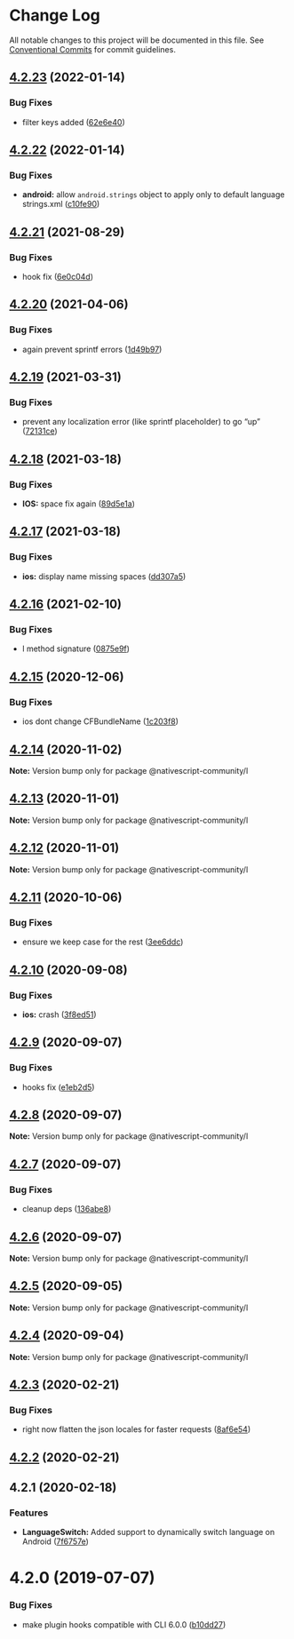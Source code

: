 # Change Log

All notable changes to this project will be documented in this file.
See [Conventional Commits](https://conventionalcommits.org) for commit guidelines.

## [4.2.23](https://github.com/@nativescript-community/l/compare/v4.2.22...v4.2.23) (2022-01-14)


### Bug Fixes

* filter keys added ([62e6e40](https://github.com/@nativescript-community/l/commit/62e6e4018b4a17a9a0c04ed80f73cec76f49ca26))





## [4.2.22](https://github.com/@nativescript-community/l/compare/v4.2.21...v4.2.22) (2022-01-14)


### Bug Fixes

* **android:** allow `android.strings` object to apply only to default language strings.xml ([c10fe90](https://github.com/@nativescript-community/l/commit/c10fe9064942129ecd2dc9e68ef68c98f0fe5db3))





## [4.2.21](https://github.com/@nativescript-community/l/compare/v4.2.20...v4.2.21) (2021-08-29)


### Bug Fixes

* hook fix ([6e0c04d](https://github.com/@nativescript-community/l/commit/6e0c04d3ee9ceecac0bfd2b4405300b857e86114))





## [4.2.20](https://github.com/@nativescript-community/l/compare/v4.2.19...v4.2.20) (2021-04-06)


### Bug Fixes

* again prevent sprintf errors ([1d49b97](https://github.com/@nativescript-community/l/commit/1d49b97e860a10021fd02ee5edc65053a7f2b750))





## [4.2.19](https://github.com/@nativescript-community/l/compare/v4.2.18...v4.2.19) (2021-03-31)


### Bug Fixes

* prevent any localization error (like sprintf placeholder) to go “up” ([72131ce](https://github.com/@nativescript-community/l/commit/72131ce5fa3e68353a05b4e00c869de9306c77d6))





## [4.2.18](https://github.com/@nativescript-community/l/compare/v4.2.17...v4.2.18) (2021-03-18)


### Bug Fixes

* **IOS:** space fix again ([89d5e1a](https://github.com/@nativescript-community/l/commit/89d5e1ac92b03495ffa84fa12769337a547b1911))





## [4.2.17](https://github.com/@nativescript-community/l/compare/v4.2.16...v4.2.17) (2021-03-18)


### Bug Fixes

* **ios:** display name missing spaces ([dd307a5](https://github.com/@nativescript-community/l/commit/dd307a58145e4765e072377e9a3a551fb7e7ad9d))





## [4.2.16](https://github.com/@nativescript-community/l/compare/v4.2.15...v4.2.16) (2021-02-10)


### Bug Fixes

* l method signature ([0875e9f](https://github.com/@nativescript-community/l/commit/0875e9f12d94b0d920b640ce1238ea098054731d))





## [4.2.15](https://github.com/@nativescript-community/l/compare/v4.2.14...v4.2.15) (2020-12-06)


### Bug Fixes

* ios dont change CFBundleName ([1c203f8](https://github.com/@nativescript-community/l/commit/1c203f80d2a820f3e9e7521346f73455c722adb8))





## [4.2.14](https://github.com/@nativescript-community/l/compare/v4.2.13...v4.2.14) (2020-11-02)

**Note:** Version bump only for package @nativescript-community/l





## [4.2.13](https://github.com/@nativescript-community/l/compare/v4.2.12...v4.2.13) (2020-11-01)

**Note:** Version bump only for package @nativescript-community/l





## [4.2.12](https://github.com/@nativescript-community/l/compare/v4.2.11...v4.2.12) (2020-11-01)

**Note:** Version bump only for package @nativescript-community/l





## [4.2.11](https://github.com/@nativescript-community/l/compare/v4.2.10...v4.2.11) (2020-10-06)


### Bug Fixes

* ensure we keep case for the rest ([3ee6ddc](https://github.com/@nativescript-community/l/commit/3ee6ddcb64085d2a253d86deaf5778335792bf99))





## [4.2.10](https://github.com/@nativescript-community/l/compare/v4.2.9...v4.2.10) (2020-09-08)


### Bug Fixes

* **ios:** crash ([3f8ed51](https://github.com/@nativescript-community/l/commit/3f8ed5193affb9e5b15f7783448615b1f8b8ab90))





## [4.2.9](https://github.com/@nativescript-community/l/compare/v4.2.8...v4.2.9) (2020-09-07)


### Bug Fixes

* hooks fix ([e1eb2d5](https://github.com/@nativescript-community/l/commit/e1eb2d50d9cfb5e130960371f99fb9d65f0c2724))





## [4.2.8](https://github.com/@nativescript-community/l/compare/v4.2.7...v4.2.8) (2020-09-07)

**Note:** Version bump only for package @nativescript-community/l





## [4.2.7](https://github.com/@nativescript-community/l/compare/v4.2.6...v4.2.7) (2020-09-07)


### Bug Fixes

* cleanup deps ([136abe8](https://github.com/@nativescript-community/l/commit/136abe8ba067a0a68987e1baa40bb2e7238d962c))





## [4.2.6](https://github.com/@nativescript-community/l/compare/v4.2.5...v4.2.6) (2020-09-07)

**Note:** Version bump only for package @nativescript-community/l





## [4.2.5](https://github.com/@nativescript-community/l/compare/v4.2.4...v4.2.5) (2020-09-05)

**Note:** Version bump only for package @nativescript-community/l





## [4.2.4](https://github.com/@nativescript-community/l/compare/v4.2.3...v4.2.4) (2020-09-04)

**Note:** Version bump only for package @nativescript-community/l





## [4.2.3](https://github.com/@nativescript-community/l/compare/v4.2.2...v4.2.3) (2020-02-21)


### Bug Fixes

* right now flatten the json locales for faster requests ([8af6e54](https://github.com/@nativescript-community/l/commit/8af6e542ffcda3533db373162cf33adda667c4d4))





## [4.2.2](https://github.com/@nativescript-community/l/compare/v4.1.1...v4.2.2) (2020-02-21)



## 4.2.1 (2020-02-18)


### Features

* **LanguageSwitch:** Added support to dynamically switch language on Android ([7f6757e](https://github.com/@nativescript-community/l/commit/7f6757eebfd056557d36212e7d5b46ac72b67e61))



# 4.2.0 (2019-07-07)


### Bug Fixes

* make plugin hooks compatible with CLI 6.0.0 ([b10dd27](https://github.com/@nativescript-community/l/commit/b10dd271be0d1b4bb0114870bedc8849e80f9746))
